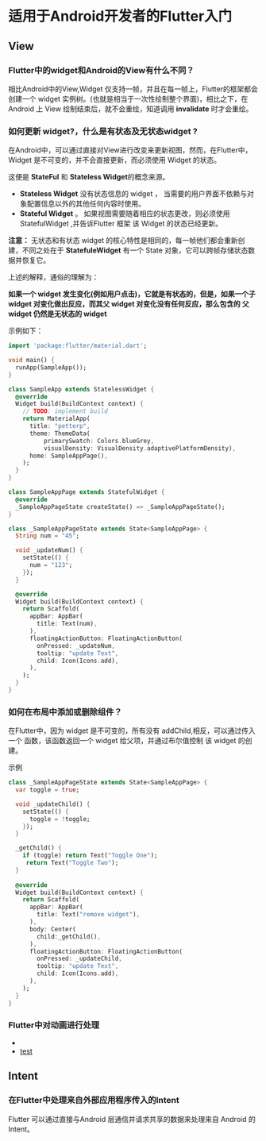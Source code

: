 # 适用于Android开发者的Flutter入门



## View

### Flutter中的widget和Android的View有什么不同？

相比Android中的View,Widget 仅支持一帧，并且在每一帧上，Flutter的框架都会创建一个 widget 实例树。(也就是相当于一次性绘制整个界面)，相比之下，在Android 上 View 绘制结束后，就不会重绘，知道调用 **invalidate** 时才会重绘。

### 如何更新 widget?，什么是有状态及无状态widget ?

在Android中，可以通过直接对View进行改变来更新视图，然而，在Flutter中，Widget 是不可变的，并不会直接更新，而必须使用 Widget 的状态。

这便是 **StateFul** 和 **Stateless Widget**的概念来源。

- **Stateless Widget** 没有状态信息的 widget ， 当需要的用户界面不依赖与对象配置信息以外的其他任何内容时使用。
- **Stateful Widget** 。 如果视图需要随着相应的状态更改，则必须使用 StatefulWidget ,并告诉Flutter 框架 该 Widget 的状态已经更新。

**注意：** 无状态和有状态 widget 的核心特性是相同的，每一帧他们都会重新创建，不同之处在于 **StatefuleWidget** 有一个 State 对象，它可以跨帧存储状态数据并恢复它。

上述的解释，通俗的理解为：

**如果一个 widget 发生变化(例如用户点击)，它就是有状态的，但是，如果一个子 widget 对变化做出反应，而其父 widget 对变化没有任何反应，那么包含的 父 widget 仍然是无状态的 widget**

示例如下：

```dart
import 'package:flutter/material.dart';

void main() {
  runApp(SampleApp());
}

class SampleApp extends StatelessWidget {
  @override
  Widget build(BuildContext context) {
    // TODO: implement build
    return MaterialApp(
      title: "petterp",
      theme: ThemeData(
          primarySwatch: Colors.blueGrey,
          visualDensity: VisualDensity.adaptivePlatformDensity),
      home: SampleAppPage(),
    );
  }
}

class SampleAppPage extends StatefulWidget {
  @override
  _SampleAppPageState createState() => _SampleAppPageState();
}

class _SampleAppPageState extends State<SampleAppPage> {
  String num = "45";

  void _updateNum() {
    setState(() {
      num = "123";
    });
  }

  @override
  Widget build(BuildContext context) {
    return Scaffold(
      appBar: AppBar(
        title: Text(num),
      ),
      floatingActionButton: FloatingActionButton(
        onPressed: _updateNum,
        tooltip: "update Text",
        child: Icon(Icons.add),
      ),
    );
  }
}

```



### 如何在布局中添加或删除组件？

在Flutter中，因为 widget 是不可变的，所有没有 addChild,相反，可以通过传入一个 函数，该函数返回一个 widget 给父项，并通过布尔值控制 该 widget 的创建。

示例

```dart
class _SampleAppPageState extends State<SampleAppPage> {
  var toggle = true;

  void _updateChild() {
    setState(() {
      toggle = !toggle;
    });
  }

  _getChild() {
    if (toggle) return Text("Toggle One");
     return Text("Toggle Two");
  }
  
  @override
  Widget build(BuildContext context) {
    return Scaffold(
      appBar: AppBar(
        title: Text("remove widget"),
      ),
      body: Center(
        child:_getChild(),
      ),
      floatingActionButton: FloatingActionButton(
        onPressed: _updateChild,
        tooltip: "update Text",
        child: Icon(Icons.add),
      ),
    );
  }
}
```

### 

### Flutter中对动画进行处理



- 
- [test]()

## Intent

### 在Flutter中处理来自外部应用程序传入的Intent

Flutter 可以通过直接与Android 层通信并请求共享的数据来处理来自 Android 的 Intent。





